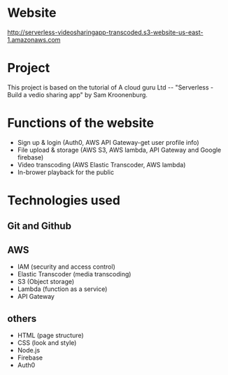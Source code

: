 # Website
http://serverless-videosharingapp-transcoded.s3-website-us-east-1.amazonaws.com

# Project
This project is based on the tutorial of A cloud guru Ltd -- "Serverless - Build a vedio sharing app" by Sam Kroonenburg.

# Functions of the website
* Sign up & login (Auth0, AWS API Gateway-get user profile info)
* File upload & storage (AWS S3, AWS lambda, API Gateway and Google firebase)
* Video transcoding (AWS Elastic Transcoder, AWS lambda)
* In-brower playback for the public 

# Technologies used

## Git and Github

## AWS
* IAM (security and access control)
* Elastic Transcoder (media transcoding)
* S3 (Object storage)
* Lambda (function as a service)
* API Gateway

## others
* HTML (page structure)
* CSS (look and style)
* Node.js
* Firebase
* Auth0
